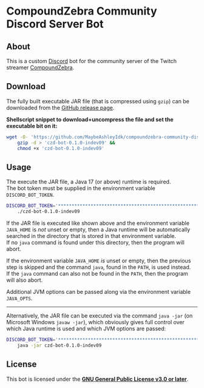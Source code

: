# CompoundZebra Community Discord Server Bot #

## About ##

This is a custom [Discord] bot for the community server of the Twitch streamer [CompoundZebra].

[Discord]: <https://discord.com/> "Discord | Your Place to Talk and Hang Out"
[CompoundZebra]: <https://www.twitch.tv/compoundzebra> "CompoundZebra - Twitch"

## Download ##

The fully built executable JAR file (that is compressed using `gzip`) can be downloaded from the [GitHub release page].

**Shellscript snippet to download+uncompress the file and set the executable bit on it:**

<!-- markdownlint-disable line-length -->
```sh
wget -O- 'https://github.com/MaybeAshleyIdk/compoundzebra-community-discord-server-bot/releases/download/v0.1.0-indev09/czd-bot-0.1.0-indev09.gz' |
	gzip -d > 'czd-bot-0.1.0-indev09' &&
	chmod +x 'czd-bot-0.1.0-indev09'
```
<!-- markdownlint-enable line-length -->

[GitHub release page]: <https://github.com/MaybeAshleyIdk/compoundzebra-community-discord-server-bot/releases/tag/v0.1.0-indev09> "Release Version 0.1.0-indev09 · MaybeAshleyIdk/compoundzebra-community-discord-server-bot"

## Usage ##

The execute the JAR file, a Java 17 (or above) runtime is required.  
The bot token must be supplied in the environment variable `DISCORD_BOT_TOKEN`.

```sh
DISCORD_BOT_TOKEN='************************************************************************' \
	./czd-bot-0.1.0-indev09
```

If the JAR file is executed like shown above and the environment variable `JAVA_HOME` is *not* unset or empty, then
a Java runtime will be automatically searched in the directory that is stored in that environment variable.  
If no `java` command is found under this directory, then the program will abort.

If the environment variable `JAVA_HOME` *is* unset or empty, then the previous step is skipped and the command `java`,
found in the `PATH`, is used instead.  
If the `java` command can also not be found in the `PATH`, then the program will also abort.

Additional JVM options can be passed along via the environment variable `JAVA_OPTS`.

---

Alternatively, the JAR file can be executed via the command `java -jar` (on Microsoft Windows `javaw -jar`),
which obviously gives full control over which Java runtime is used and which JVM options are passed:

```sh
DISCORD_BOT_TOKEN='************************************************************************' \
	java -jar czd-bot-0.1.0-indev09
```

## License ##

This bot is licensed under the [**GNU General Public License v3.0 or later**](LICENSE.txt).

